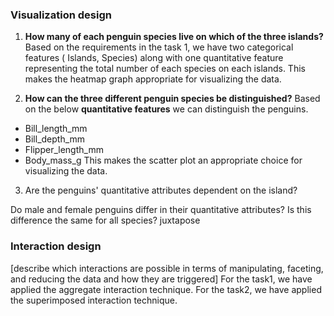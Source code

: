 ### Visualization design
1. **How many of each penguin species live on which of the three islands?**
Based on the requirements in the task 1, we have two categorical features ( Islands, Species) along with one quantitative feature representing the total number of each species on each islands. This makes the heatmap graph appropriate for visualizing the data. 

2. **How can the three different penguin species be distinguished?**
Based on the below **quantitative features** we can distinguish the penguins. 
- Bill_length_mm  
- Bill_depth_mm
- Flipper_length_mm
- Body_mass_g 
This makes the scatter plot an appropriate choice for visualizing the data. 


3. Are the penguins' quantitative attributes dependent on the island?

Do male and female penguins differ in their quantitative attributes? Is this difference the same for all species?
juxtapose 


### Interaction design
[describe which interactions are possible in terms of manipulating, faceting, and reducing the data and how they are triggered]
For the task1, we have applied the aggregate interaction technique.
For the task2, we have applied the superimposed interaction technique.
